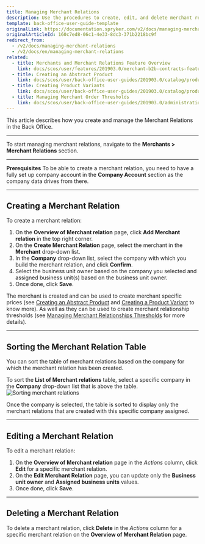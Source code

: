 ```yaml
---
title: Managing Merchant Relations
description: Use the procedures to create, edit, and delete merchant relations, or sort them by the company for which the merchant relation has been created.
template: back-office-user-guide-template
originalLink: https://documentation.spryker.com/v2/docs/managing-merchant-relations
originalArticleId: 160c7ed8-06c1-4e33-8dc3-371b2218bc9f
redirect_from:
  - /v2/docs/managing-merchant-relations
  - /v2/docs/en/managing-merchant-relations
related:
  - title: Merchants and Merchant Relations Feature Overview
    link: docs/scos/user/features/201903.0/merchant-b2b-contracts-feature-overview.html
  - title: Creating an Abstract Product
    link: docs/scos/user/back-office-user-guides/201903.0/catalog/products/abstract-products/creating-abstract-products-and-product-bundles.html
  - title: Creating Product Variants
    link: docs/scos/user/back-office-user-guides/201903.0/catalog/products/concrete-products/creating-product-variants.html
  - title: Managing Merchant Order Thresholds
    link: docs/scos/user/back-office-user-guides/201903.0/administration/thresholds/managing-merchant-order-thresholds.html
---
```


This article describes how you create and manage the Merchant Relations in the Back Office.
***
To start managing merchant relations, navigate to the **Merchants > Merchant Relations** section.
***
**Prerequisites**
To be able to create a merchant relation, you need to have a fully set up company account in the **Company Account** section as the company data drives from there.
***
## Creating a Merchant Relation
To create a merchant relation:
1. On the **Overview of Merchant relation** page, click **Add Merchant relation** in the top right corner.
2. On the **Create Merchant Relation** page, select the merchant in the **Merchant** drop-down list.
3. In the **Company** drop-down list, select the company with which you build the merchant relation, and click **Confirm**.
4. Select the business unit owner based on the company you selected and assigned business unit(s) based on the business unit owner. 
5. Once done, click **Save**.

The merchant is created and can be used to create merchant specific prices (see [Creating an Abstract Product](/docs/scos/user/back-office-user-guides/{{page.version}}/catalog/products/abstract-products/creating-abstract-products-and-product-bundles.html) and [Creating a Product Variant](/docs/scos/user/back-office-user-guides/{{page.version}}/catalog/products/concrete-products/creating-product-variants.html) to know more). As well as they can be used to create merchant relationship thresholds (see [Managing Merchant Relationships Thresholds](/docs/scos/user/back-office-user-guides/{{page.version}}/administration/thresholds/managing-merchant-order-thresholds.html) for more details).
***
## Sorting the Merchant Relation Table
You can sort the table of merchant relations based on the company for which the merchant relation has been created.

To sort the **List of Merchant relations** table, select a specific company in the **Company** drop-down list that is above the table.
![Sorting merchant relations](https://spryker.s3.eu-central-1.amazonaws.com/docs/User+Guides/Back+Office+User+Guides/Merchants/Merchant+and+Merchant+Relations/Managing+Merchant+Relations/sorting-merchant-relations.png) 

Once the company is selected, the table is sorted to display only the merchant relations that are created with this specific company assigned.
***
## Editing a Merchant Relation
To edit a merchant relation:
1. On the **Overview of Merchant relation** page in the _Actions_ column, click **Edit** for a specific merchant relation.
2. On the **Edit Merchant Relation** page, you can update only the **Business unit owner** and **Assigned business units** values.
3. Once done, click **Save**.
***
## Deleting a Merchant Relation
To delete a merchant relation, click **Delete** in the _Actions_ column for a specific merchant relation on the **Overview of Merchant Relation** page.
